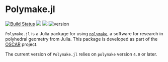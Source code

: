 # Polymake.jl

[![Build Status](https://github.com/oscar-system/Polymake.jl/workflows/Run%20tests/badge.svg)](https://github.com/oscar-system/Polymake.jl/actions?query=workflow%3A%22Run+tests%22+branch%3Amaster)
[![](https://img.shields.io/badge/docs-stable-blue.svg)](https://oscar-system.github.io/Polymake.jl/stable)
[![](https://img.shields.io/badge/docs-latest-blue.svg)](https://oscar-system.github.io/Polymake.jl/dev)
![version](https://img.shields.io/github/v/release/oscar-system/Polymake.jl)

`Polymake.jl` is a Julia package for using [`polymake`](https://polymake.org/doku.php), a software for research in polyhedral geometry from Julia.
This package is developed as part of the [OSCAR](https://oscar.computeralgebra.de) project.

The current version of `Polymake.jl` relies on `polymake` version `4.0` or later.
